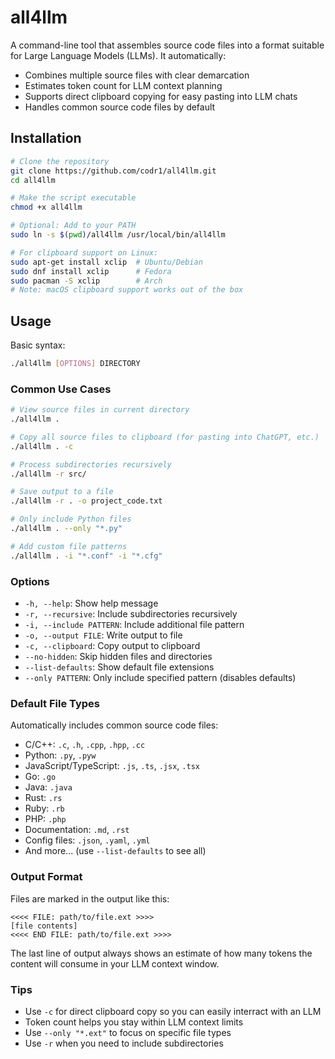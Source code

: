 # all4llm

A command-line tool that assembles source code files into a format suitable for Large Language Models (LLMs). It automatically:
- Combines multiple source files with clear demarcation
- Estimates token count for LLM context planning
- Supports direct clipboard copying for easy pasting into LLM chats
- Handles common source code files by default

## Installation

```bash
# Clone the repository
git clone https://github.com/codr1/all4llm.git
cd all4llm

# Make the script executable
chmod +x all4llm

# Optional: Add to your PATH
sudo ln -s $(pwd)/all4llm /usr/local/bin/all4llm

# For clipboard support on Linux:
sudo apt-get install xclip  # Ubuntu/Debian
sudo dnf install xclip      # Fedora
sudo pacman -S xclip        # Arch
# Note: macOS clipboard support works out of the box
```

## Usage

Basic syntax:
```bash
./all4llm [OPTIONS] DIRECTORY
```

### Common Use Cases

```bash
# View source files in current directory
./all4llm .

# Copy all source files to clipboard (for pasting into ChatGPT, etc.)
./all4llm . -c

# Process subdirectories recursively
./all4llm -r src/

# Save output to a file
./all4llm -r . -o project_code.txt

# Only include Python files
./all4llm . --only "*.py"

# Add custom file patterns
./all4llm . -i "*.conf" -i "*.cfg"
```

### Options

- `-h, --help`: Show help message
- `-r, --recursive`: Include subdirectories recursively
- `-i, --include PATTERN`: Include additional file pattern
- `-o, --output FILE`: Write output to file
- `-c, --clipboard`: Copy output to clipboard
- `--no-hidden`: Skip hidden files and directories
- `--list-defaults`: Show default file extensions
- `--only PATTERN`: Only include specified pattern (disables defaults)

### Default File Types

Automatically includes common source code files:
- C/C++: `.c`, `.h`, `.cpp`, `.hpp`, `.cc`
- Python: `.py`, `.pyw`
- JavaScript/TypeScript: `.js`, `.ts`, `.jsx`, `.tsx`
- Go: `.go`
- Java: `.java`
- Rust: `.rs`
- Ruby: `.rb`
- PHP: `.php`
- Documentation: `.md`, `.rst`
- Config files: `.json`, `.yaml`, `.yml`
- And more... (use `--list-defaults` to see all)

### Output Format

Files are marked in the output like this:
```
<<<< FILE: path/to/file.ext >>>>
[file contents]
<<<< END FILE: path/to/file.ext >>>>
```

The last line of output always shows an estimate of how many tokens the content will consume in your LLM context window.

### Tips
- Use `-c` for direct clipboard copy so you can easily interract with an LLM
- Token count helps you stay within LLM context limits
- Use `--only "*.ext"` to focus on specific file types
- Use `-r` when you need to include subdirectories
